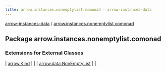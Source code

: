 ```yaml
---
title: arrow.instances.nonemptylist.comonad - arrow-instances-data
---
```


[arrow-instances-data](../index.html) / [arrow.instances.nonemptylist.comonad](./index.html)

## Package arrow.instances.nonemptylist.comonad

### Extensions for External Classes

| [arrow.Kind](arrow.-kind/index.html) |  |
| [arrow.data.NonEmptyList](arrow.data.-non-empty-list/index.html) |  |

